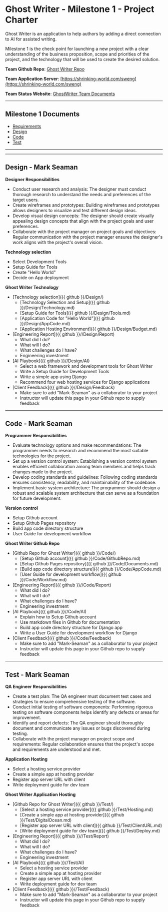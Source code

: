 # Ghost Writer - Milestone 1 - Project Charter

Ghost Writer is an application to help authors by adding a direct connection
to AI for assisted writing.

Milestone 1 is the check point for launching a new project with a clear understanding
of the business proposition, scope and priorities of the project, and the technology
that will be used to create the desired solution.

**Team Github Repo**:  [Ghost Writer Repo](../..)

**Team Application Server**:  [https://shrinking-world.com/sweng](https://shrinking-world.com/sweng)

**Team Status Website**:  [GhostWriter Team Documents](..)

---

## Milestone 1 Documents

* [Requirements](Requirements/Index.md)
* [Design](Design/Index.md)
* [Code](Code/Index.md)
* [Test](Test/Index.md)

---

---

## Design - Mark Seaman

**Designer Responsibilities**

* Conduct user research and analysis: The designer must conduct thorough research to understand the needs and preferences of the target users.
* Create wireframes and prototypes: Building wireframes and prototypes allows designers to visualize and test different design ideas.
* Develop visual design concepts: The designer should create visually appealing design concepts that align with the project goals and user preferences.
* Collaborate with the project manager on project goals and objectives: Regular communication with the project manager ensures the designer's work aligns with the project's overall vision.

**Technology selection**

- Select Development Tools
- Setup Guide for Tools
- Create "Hello World"
- Decide on App deployment

**Ghost Writer Technology**

* [Technology selection]({{ github }}/Design/)
    * [Technology Selection and Setup]({{ github }}/Design/Technology.md)
    * [Setup Guide for Tools]({{ github }}/Design/Tools.md)
    * [Application Code for "Hello World"]({{ github }}/Design/AppCode.md)
    * [Application Hosting Environment]({{ github }}/Design/Budget.md)
* [Engineering Report]({{ github }}//Design/Report)
    * What did I do?
    * What will I do?
    * What challenges do I have?
    * Engineering investment
* [AI Playbook]({{ github }}//Design/AI)
    - Select a web framework and development tools for Ghost Writer
    - Write a Setup Guide for Development Tools
    - Write a simple app using Django
    - Recommend four web hosting services for Django applications
* [Client Feedback]({{ github }}//Design/Feedback)
    * Make sure to add "Mark-Seaman" as a collaborator to your project
    * Instructor will update this page in your Github repo to supply feedback

---

## Code - Mark Seaman

**Programmer Responsibilities**

* Evaluate technology options and make recommendations: The programmer needs to research and recommend the most suitable technologies for the project.
* Set up a version control system: Establishing a version control system enables efficient collaboration among team members and helps track changes made to the project.
* Develop coding standards and guidelines: Following coding standards ensures consistency, readability, and maintainability of the codebase.
* Implement basic system architecture: The programmer should design a robust and scalable system architecture that can serve as a foundation for future development.

**Version control**

- Setup Github account
- Setup Github Pages repository
- Build app code directory structure
- User Guide for development workflow


**Ghost Writer Github Repo**

* [Github Repo for Ghost Writer]({{ github }}/Code/)
    * [Setup Github account]({{ github }}/Code/GithubRepo.md)
    * [Setup Github Pages repository]({{ github }}/Code/Documents.md)
    * [Build app code directory structure]({{ github }}/Code/AppCode.md)
    * [User Guide for development workflow]({{ github }}/Code/Workflow.md)
* [Engineering Report]({{ github }}//Code/Report)
    * What did I do?
    * What will I do?
    * What challenges do I have?
    * Engineering investment
* [AI Playbook]({{ github }}//Code/AI)
    - Explain how to Setup Github account
    - Use markdown files in Github for documentation
    - Build app code directory structure for Django app
    - Write a User Guide for development workflow for Django
* [Client Feedback]({{ github }}//Code/Feedback)
    * Make sure to add "Mark-Seaman" as a collaborator to your project
    * Instructor will update this page in your Github repo to supply feedback

---

## Test - Mark Seaman

**QA Engineer Responsibilities**

* Create a test plan: The QA engineer must document test cases and strategies to ensure comprehensive testing of the software.
* Conduct initial testing of software components: Performing rigorous testing on software components helps identify any defects or areas for improvement.
* Identify and report defects: The QA engineer should thoroughly document and communicate any issues or bugs discovered during testing.
* Collaborate with the project manager on project scope and requirements: Regular collaboration ensures that the project's scope and requirements are understood and met.

**Application Hosting**

- Select a hosting service provider
- Create a simple app at hosting provider
- Register app server URL with client
- Write deployment guide for dev team


**Ghost Writer Application Hosting**

* [Github Repo for Ghost Writer]({{ github }}/Test/)
    * [Select a hosting service provider]({{ github }}/Test/Hosting.md)
    * [Create a simple app at hosting provider]({{ github }}/Test/DigitalOcean.md)
    * [Register app server URL with client]({{ github }}/Test/ClientURL.md)
    * [Write deployment guide for dev team]({{ github }}/Test/Deploy.md)
* [Engineering Report]({{ github }}//Test/Report)
    * What did I do?
    * What will I do?
    * What challenges do I have?
    * Engineering investment
* [AI Playbook]({{ github }}//Test/AI)
    - Select a hosting service provider
    - Create a simple app at hosting provider
    - Register app server URL with client
    - Write deployment guide for dev team
* [Client Feedback]({{ github }}//Test/Feedback)
    * Make sure to add "Mark-Seaman" as a collaborator to your project
    * Instructor will update this page in your Github repo to supply feedback
